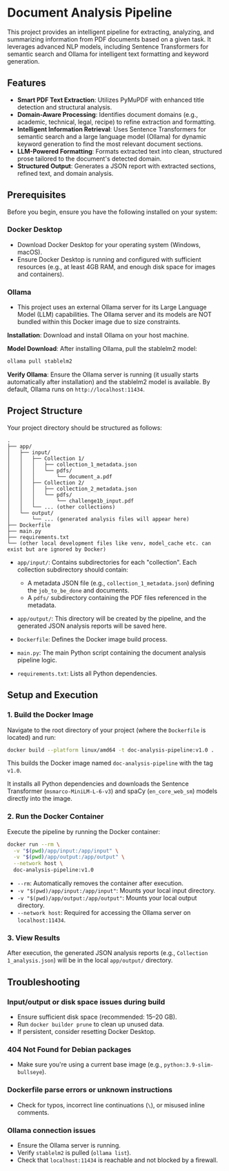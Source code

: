 # Document Analysis Pipeline

This project provides an intelligent pipeline for extracting, analyzing, and summarizing information from PDF documents based on a given task. It leverages advanced NLP models, including Sentence Transformers for semantic search and Ollama for intelligent text formatting and keyword generation.

## Features

- **Smart PDF Text Extraction**: Utilizes PyMuPDF with enhanced title detection and structural analysis.
- **Domain-Aware Processing**: Identifies document domains (e.g., academic, technical, legal, recipe) to refine extraction and formatting.
- **Intelligent Information Retrieval**: Uses Sentence Transformers for semantic search and a large language model (Ollama) for dynamic keyword generation to find the most relevant document sections.
- **LLM-Powered Formatting**: Formats extracted text into clean, structured prose tailored to the document's detected domain.
- **Structured Output**: Generates a JSON report with extracted sections, refined text, and domain analysis.

## Prerequisites

Before you begin, ensure you have the following installed on your system:

### Docker Desktop
- Download Docker Desktop for your operating system (Windows, macOS).
- Ensure Docker Desktop is running and configured with sufficient resources (e.g., at least 4GB RAM, and enough disk space for images and containers).

### Ollama
- This project uses an external Ollama server for its Large Language Model (LLM) capabilities. The Ollama server and its models are NOT bundled within this Docker image due to size constraints.

**Installation**: Download and install Ollama on your host machine.

**Model Download**: After installing Ollama, pull the stablelm2 model:
```bash
ollama pull stablelm2
```

**Verify Ollama**: Ensure the Ollama server is running (it usually starts automatically after installation) and the stablelm2 model is available. By default, Ollama runs on `http://localhost:11434`.

## Project Structure

Your project directory should be structured as follows:

```
.
├── app/
│   ├── input/
│   │   ├── Collection 1/
│   │   │   ├── collection_1_metadata.json
│   │   │   └── pdfs/
│   │   │       └── document_a.pdf
│   │   ├── Collection 2/
│   │   │   ├── collection_2_metadata.json
│   │   │   └── pdfs/
│   │   │       └── challenge1b_input.pdf
│   │   └── ... (other collections)
│   └── output/
│       └── ... (generated analysis files will appear here)
├── Dockerfile
├── main.py
├── requirements.txt
└── (other local development files like venv, model_cache etc. can exist but are ignored by Docker)
```

- `app/input/`: Contains subdirectories for each "collection". Each collection subdirectory should contain:
  - A metadata JSON file (e.g., `collection_1_metadata.json`) defining the `job_to_be_done` and documents.
  - A `pdfs/` subdirectory containing the PDF files referenced in the metadata.

- `app/output/`: This directory will be created by the pipeline, and the generated JSON analysis reports will be saved here.

- `Dockerfile`: Defines the Docker image build process.
- `main.py`: The main Python script containing the document analysis pipeline logic.
- `requirements.txt`: Lists all Python dependencies.

## Setup and Execution

### 1. Build the Docker Image

Navigate to the root directory of your project (where the `Dockerfile` is located) and run:

```bash
docker build --platform linux/amd64 -t doc-analysis-pipeline:v1.0 .
```

This builds the Docker image named `doc-analysis-pipeline` with the tag `v1.0`.

It installs all Python dependencies and downloads the Sentence Transformer (`msmarco-MiniLM-L-6-v3`) and spaCy (`en_core_web_sm`) models directly into the image.

### 2. Run the Docker Container

Execute the pipeline by running the Docker container:

```bash
docker run --rm \
  -v "$(pwd)/app/input:/app/input" \
  -v "$(pwd)/app/output:/app/output" \
  --network host \
  doc-analysis-pipeline:v1.0
```

- `--rm`: Automatically removes the container after execution.
- `-v "$(pwd)/app/input:/app/input"`: Mounts your local input directory.
- `-v "$(pwd)/app/output:/app/output"`: Mounts your local output directory.
- `--network host`: Required for accessing the Ollama server on `localhost:11434`.

### 3. View Results

After execution, the generated JSON analysis reports (e.g., `Collection 1_analysis.json`) will be in the local `app/output/` directory.

## Troubleshooting

### Input/output or disk space issues during build
- Ensure sufficient disk space (recommended: 15–20 GB).
- Run `docker builder prune` to clean up unused data.
- If persistent, consider resetting Docker Desktop.

### 404 Not Found for Debian packages
- Make sure you're using a current base image (e.g., `python:3.9-slim-bullseye`).

### Dockerfile parse errors or unknown instructions
- Check for typos, incorrect line continuations (`\`), or misused inline comments.

### Ollama connection issues
- Ensure the Ollama server is running.
- Verify `stablelm2` is pulled (`ollama list`).
- Check that `localhost:11434` is reachable and not blocked by a firewall.
